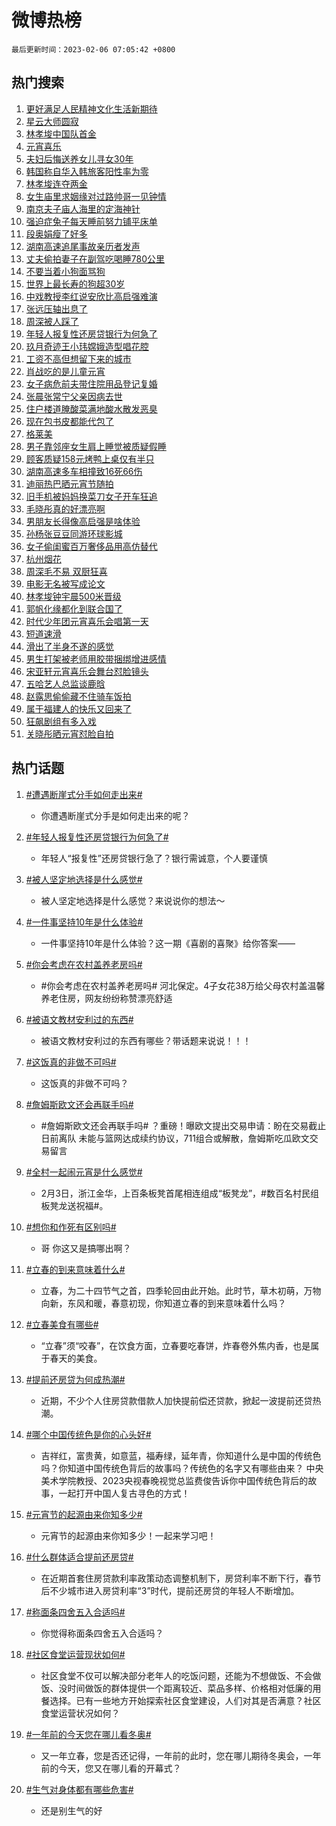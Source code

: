 # 微博热榜

`最后更新时间：2023-02-06 07:05:42 +0800`

## 热门搜索

1. [更好满足人民精神文化生活新期待](https://m.weibo.cn/search?containerid=100103type%3D1%26t%3D10%26q%3D%23%E6%9B%B4%E5%A5%BD%E6%BB%A1%E8%B6%B3%E4%BA%BA%E6%B0%91%E7%B2%BE%E7%A5%9E%E6%96%87%E5%8C%96%E7%94%9F%E6%B4%BB%E6%96%B0%E6%9C%9F%E5%BE%85%23&stream_entry_id=51&isnewpage=1&extparam=seat%3D1%26c_type%3D51%26filter_type%3Drealtimehot%26pos%3D0%26cate%3D10103%26dgr%3D0%26stream_entry_id%3D51%26display_time%3D1675638341%26pre_seqid%3D1675638341682016501303&luicode=10000011&lfid=106003type%253D25%2526t%253D3%2526disable_hot%253D1%2526filter_type%253Drealtimehot)
1. [星云大师圆寂](https://m.weibo.cn/search?containerid=100103type%3D1%26t%3D10%26q%3D%23%E6%98%9F%E4%BA%91%E5%A4%A7%E5%B8%88%E5%9C%86%E5%AF%82%23&stream_entry_id=31&isnewpage=1&extparam=seat%3D1%26filter_type%3Drealtimehot%26q%3D%2523%25E6%2598%259F%25E4%25BA%2591%25E5%25A4%25A7%25E5%25B8%2588%25E5%259C%2586%25E5%25AF%2582%2523%26dgr%3D0%26stream_entry_id%3D31%26c_type%3D31%26band_rank%3D1%26realpos%3D1%26cate%3D5001%26lcate%3D5001%26pos%3D0%26flag%3D0%26display_time%3D1675638341%26pre_seqid%3D1675638341682016501303&luicode=10000011&lfid=106003type%253D25%2526t%253D3%2526disable_hot%253D1%2526filter_type%253Drealtimehot)
1. [林孝埈中国队首金](https://m.weibo.cn/search?containerid=100103type%3D1%26t%3D10%26q%3D%23%E6%9E%97%E5%AD%9D%E5%9F%88%E4%B8%AD%E5%9B%BD%E9%98%9F%E9%A6%96%E9%87%91%23&stream_entry_id=31&isnewpage=1&extparam=seat%3D1%26filter_type%3Drealtimehot%26q%3D%2523%25E6%259E%2597%25E5%25AD%259D%25E5%259F%2588%25E4%25B8%25AD%25E5%259B%25BD%25E9%2598%259F%25E9%25A6%2596%25E9%2587%2591%2523%26dgr%3D0%26stream_entry_id%3D31%26c_type%3D31%26band_rank%3D2%26realpos%3D2%26cate%3D5001%26lcate%3D5001%26pos%3D1%26flag%3D16%26display_time%3D1675638341%26pre_seqid%3D1675638341682016501303&luicode=10000011&lfid=106003type%253D25%2526t%253D3%2526disable_hot%253D1%2526filter_type%253Drealtimehot)
1. [元宵喜乐](https://m.weibo.cn/search?containerid=100103type%3D1%26t%3D10%26q%3D%23%E5%85%83%E5%AE%B5%E5%96%9C%E4%B9%90%23&stream_entry_id=31&isnewpage=1&extparam=seat%3D1%26filter_type%3Drealtimehot%26q%3D%2523%25E5%2585%2583%25E5%25AE%25B5%25E5%2596%259C%25E4%25B9%2590%2523%26dgr%3D0%26stream_entry_id%3D31%26c_type%3D31%26band_rank%3D3%26realpos%3D3%26cate%3D5001%26lcate%3D5001%26pos%3D2%26flag%3D16%26display_time%3D1675638341%26pre_seqid%3D1675638341682016501303&luicode=10000011&lfid=106003type%253D25%2526t%253D3%2526disable_hot%253D1%2526filter_type%253Drealtimehot)
1. [夫妇后悔送养女儿寻女30年](https://m.weibo.cn/search?containerid=100103type%3D1%26t%3D10%26q%3D%23%E5%A4%AB%E5%A6%87%E5%90%8E%E6%82%94%E9%80%81%E5%85%BB%E5%A5%B3%E5%84%BF%E5%AF%BB%E5%A5%B330%E5%B9%B4%23&stream_entry_id=31&isnewpage=1&extparam=seat%3D1%26filter_type%3Drealtimehot%26q%3D%2523%25E5%25A4%25AB%25E5%25A6%2587%25E5%2590%258E%25E6%2582%2594%25E9%2580%2581%25E5%2585%25BB%25E5%25A5%25B3%25E5%2584%25BF%25E5%25AF%25BB%25E5%25A5%25B330%25E5%25B9%25B4%2523%26dgr%3D0%26stream_entry_id%3D31%26c_type%3D31%26band_rank%3D4%26realpos%3D4%26cate%3D5001%26lcate%3D5001%26pos%3D3%26flag%3D0%26display_time%3D1675638341%26pre_seqid%3D1675638341682016501303&luicode=10000011&lfid=106003type%253D25%2526t%253D3%2526disable_hot%253D1%2526filter_type%253Drealtimehot)
1. [韩国称自华入韩旅客阳性率为零](https://m.weibo.cn/search?containerid=100103type%3D1%26t%3D10%26q%3D%23%E9%9F%A9%E5%9B%BD%E7%A7%B0%E8%87%AA%E5%8D%8E%E5%85%A5%E9%9F%A9%E6%97%85%E5%AE%A2%E9%98%B3%E6%80%A7%E7%8E%87%E4%B8%BA%E9%9B%B6%23&stream_entry_id=31&isnewpage=1&extparam=seat%3D1%26filter_type%3Drealtimehot%26q%3D%2523%25E9%259F%25A9%25E5%259B%25BD%25E7%25A7%25B0%25E8%2587%25AA%25E5%258D%258E%25E5%2585%25A5%25E9%259F%25A9%25E6%2597%2585%25E5%25AE%25A2%25E9%2598%25B3%25E6%2580%25A7%25E7%258E%2587%25E4%25B8%25BA%25E9%259B%25B6%2523%26dgr%3D0%26stream_entry_id%3D31%26c_type%3D31%26band_rank%3D5%26realpos%3D5%26cate%3D5001%26lcate%3D5001%26pos%3D4%26flag%3D0%26display_time%3D1675638341%26pre_seqid%3D1675638341682016501303&luicode=10000011&lfid=106003type%253D25%2526t%253D3%2526disable_hot%253D1%2526filter_type%253Drealtimehot)
1. [林孝埈连夺两金](https://m.weibo.cn/search?containerid=100103type%3D1%26t%3D10%26q%3D%23%E6%9E%97%E5%AD%9D%E5%9F%88%E8%BF%9E%E5%A4%BA%E4%B8%A4%E9%87%91%23&stream_entry_id=31&isnewpage=1&extparam=seat%3D1%26filter_type%3Drealtimehot%26q%3D%2523%25E6%259E%2597%25E5%25AD%259D%25E5%259F%2588%25E8%25BF%259E%25E5%25A4%25BA%25E4%25B8%25A4%25E9%2587%2591%2523%26dgr%3D0%26stream_entry_id%3D31%26c_type%3D31%26band_rank%3D6%26realpos%3D6%26cate%3D5001%26lcate%3D5001%26pos%3D5%26flag%3D0%26display_time%3D1675638341%26pre_seqid%3D1675638341682016501303&luicode=10000011&lfid=106003type%253D25%2526t%253D3%2526disable_hot%253D1%2526filter_type%253Drealtimehot)
1. [女生庙里求姻缘对过路帅哥一见钟情](https://m.weibo.cn/search?containerid=100103type%3D1%26t%3D10%26q%3D%23%E5%A5%B3%E7%94%9F%E5%BA%99%E9%87%8C%E6%B1%82%E5%A7%BB%E7%BC%98%E5%AF%B9%E8%BF%87%E8%B7%AF%E5%B8%85%E5%93%A5%E4%B8%80%E8%A7%81%E9%92%9F%E6%83%85%23&stream_entry_id=31&isnewpage=1&extparam=seat%3D1%26filter_type%3Drealtimehot%26q%3D%2523%25E5%25A5%25B3%25E7%2594%259F%25E5%25BA%2599%25E9%2587%258C%25E6%25B1%2582%25E5%25A7%25BB%25E7%25BC%2598%25E5%25AF%25B9%25E8%25BF%2587%25E8%25B7%25AF%25E5%25B8%2585%25E5%2593%25A5%25E4%25B8%2580%25E8%25A7%2581%25E9%2592%259F%25E6%2583%2585%2523%26dgr%3D0%26stream_entry_id%3D31%26c_type%3D31%26band_rank%3D7%26realpos%3D7%26cate%3D5001%26lcate%3D5001%26pos%3D6%26flag%3D0%26display_time%3D1675638341%26pre_seqid%3D1675638341682016501303&luicode=10000011&lfid=106003type%253D25%2526t%253D3%2526disable_hot%253D1%2526filter_type%253Drealtimehot)
1. [南京夫子庙人海里的定海神针](https://m.weibo.cn/search?containerid=100103type%3D1%26t%3D10%26q%3D%23%E5%8D%97%E4%BA%AC%E5%A4%AB%E5%AD%90%E5%BA%99%E4%BA%BA%E6%B5%B7%E9%87%8C%E7%9A%84%E5%AE%9A%E6%B5%B7%E7%A5%9E%E9%92%88%23&stream_entry_id=31&isnewpage=1&extparam=seat%3D1%26filter_type%3Drealtimehot%26q%3D%2523%25E5%258D%2597%25E4%25BA%25AC%25E5%25A4%25AB%25E5%25AD%2590%25E5%25BA%2599%25E4%25BA%25BA%25E6%25B5%25B7%25E9%2587%258C%25E7%259A%2584%25E5%25AE%259A%25E6%25B5%25B7%25E7%25A5%259E%25E9%2592%2588%2523%26dgr%3D0%26stream_entry_id%3D31%26c_type%3D31%26band_rank%3D8%26realpos%3D8%26cate%3D5001%26lcate%3D5001%26pos%3D7%26flag%3D0%26display_time%3D1675638341%26pre_seqid%3D1675638341682016501303&luicode=10000011&lfid=106003type%253D25%2526t%253D3%2526disable_hot%253D1%2526filter_type%253Drealtimehot)
1. [强迫症兔子每天睡前努力铺平床单](https://m.weibo.cn/search?containerid=100103type%3D1%26t%3D10%26q%3D%23%E5%BC%BA%E8%BF%AB%E7%97%87%E5%85%94%E5%AD%90%E6%AF%8F%E5%A4%A9%E7%9D%A1%E5%89%8D%E5%8A%AA%E5%8A%9B%E9%93%BA%E5%B9%B3%E5%BA%8A%E5%8D%95%23&stream_entry_id=31&isnewpage=1&extparam=seat%3D1%26filter_type%3Drealtimehot%26q%3D%2523%25E5%25BC%25BA%25E8%25BF%25AB%25E7%2597%2587%25E5%2585%2594%25E5%25AD%2590%25E6%25AF%258F%25E5%25A4%25A9%25E7%259D%25A1%25E5%2589%258D%25E5%258A%25AA%25E5%258A%259B%25E9%2593%25BA%25E5%25B9%25B3%25E5%25BA%258A%25E5%258D%2595%2523%26dgr%3D0%26stream_entry_id%3D31%26c_type%3D31%26band_rank%3D9%26realpos%3D9%26cate%3D5001%26lcate%3D5001%26pos%3D8%26flag%3D0%26display_time%3D1675638341%26pre_seqid%3D1675638341682016501303&luicode=10000011&lfid=106003type%253D25%2526t%253D3%2526disable_hot%253D1%2526filter_type%253Drealtimehot)
1. [段奥娟瘦了好多](https://m.weibo.cn/search?containerid=100103type%3D1%26t%3D10%26q%3D%23%E6%AE%B5%E5%A5%A5%E5%A8%9F%E7%98%A6%E4%BA%86%E5%A5%BD%E5%A4%9A%23&stream_entry_id=31&isnewpage=1&extparam=seat%3D1%26filter_type%3Drealtimehot%26q%3D%2523%25E6%25AE%25B5%25E5%25A5%25A5%25E5%25A8%259F%25E7%2598%25A6%25E4%25BA%2586%25E5%25A5%25BD%25E5%25A4%259A%2523%26dgr%3D0%26stream_entry_id%3D31%26c_type%3D31%26band_rank%3D10%26realpos%3D10%26cate%3D5001%26lcate%3D5001%26pos%3D9%26flag%3D0%26display_time%3D1675638341%26pre_seqid%3D1675638341682016501303&luicode=10000011&lfid=106003type%253D25%2526t%253D3%2526disable_hot%253D1%2526filter_type%253Drealtimehot)
1. [湖南高速追尾事故亲历者发声](https://m.weibo.cn/search?containerid=100103type%3D1%26t%3D10%26q%3D%23%E6%B9%96%E5%8D%97%E9%AB%98%E9%80%9F%E8%BF%BD%E5%B0%BE%E4%BA%8B%E6%95%85%E4%BA%B2%E5%8E%86%E8%80%85%E5%8F%91%E5%A3%B0%23&stream_entry_id=31&isnewpage=1&extparam=seat%3D1%26filter_type%3Drealtimehot%26q%3D%2523%25E6%25B9%2596%25E5%258D%2597%25E9%25AB%2598%25E9%2580%259F%25E8%25BF%25BD%25E5%25B0%25BE%25E4%25BA%258B%25E6%2595%2585%25E4%25BA%25B2%25E5%258E%2586%25E8%2580%2585%25E5%258F%2591%25E5%25A3%25B0%2523%26dgr%3D0%26stream_entry_id%3D31%26c_type%3D31%26band_rank%3D11%26realpos%3D11%26cate%3D5001%26lcate%3D5001%26pos%3D10%26flag%3D0%26display_time%3D1675638341%26pre_seqid%3D1675638341682016501303&luicode=10000011&lfid=106003type%253D25%2526t%253D3%2526disable_hot%253D1%2526filter_type%253Drealtimehot)
1. [丈夫偷拍妻子在副驾吃喝睡780公里](https://m.weibo.cn/search?containerid=100103type%3D1%26t%3D10%26q%3D%23%E4%B8%88%E5%A4%AB%E5%81%B7%E6%8B%8D%E5%A6%BB%E5%AD%90%E5%9C%A8%E5%89%AF%E9%A9%BE%E5%90%83%E5%96%9D%E7%9D%A1780%E5%85%AC%E9%87%8C%23&stream_entry_id=31&isnewpage=1&extparam=seat%3D1%26filter_type%3Drealtimehot%26q%3D%2523%25E4%25B8%2588%25E5%25A4%25AB%25E5%2581%25B7%25E6%258B%258D%25E5%25A6%25BB%25E5%25AD%2590%25E5%259C%25A8%25E5%2589%25AF%25E9%25A9%25BE%25E5%2590%2583%25E5%2596%259D%25E7%259D%25A1780%25E5%2585%25AC%25E9%2587%258C%2523%26dgr%3D0%26stream_entry_id%3D31%26c_type%3D31%26band_rank%3D12%26realpos%3D12%26cate%3D5001%26lcate%3D5001%26pos%3D11%26flag%3D2%26display_time%3D1675638341%26pre_seqid%3D1675638341682016501303&luicode=10000011&lfid=106003type%253D25%2526t%253D3%2526disable_hot%253D1%2526filter_type%253Drealtimehot)
1. [不要当着小狗面骂狗](https://m.weibo.cn/search?containerid=100103type%3D1%26t%3D10%26q%3D%23%E4%B8%8D%E8%A6%81%E5%BD%93%E7%9D%80%E5%B0%8F%E7%8B%97%E9%9D%A2%E9%AA%82%E7%8B%97%23&stream_entry_id=31&isnewpage=1&extparam=seat%3D1%26filter_type%3Drealtimehot%26q%3D%2523%25E4%25B8%258D%25E8%25A6%2581%25E5%25BD%2593%25E7%259D%2580%25E5%25B0%258F%25E7%258B%2597%25E9%259D%25A2%25E9%25AA%2582%25E7%258B%2597%2523%26dgr%3D0%26stream_entry_id%3D31%26c_type%3D31%26band_rank%3D13%26realpos%3D13%26cate%3D5001%26lcate%3D5001%26pos%3D12%26flag%3D0%26display_time%3D1675638341%26pre_seqid%3D1675638341682016501303&luicode=10000011&lfid=106003type%253D25%2526t%253D3%2526disable_hot%253D1%2526filter_type%253Drealtimehot)
1. [世界上最长寿的狗超30岁](https://m.weibo.cn/search?containerid=100103type%3D1%26t%3D10%26q%3D%23%E4%B8%96%E7%95%8C%E4%B8%8A%E6%9C%80%E9%95%BF%E5%AF%BF%E7%9A%84%E7%8B%97%E8%B6%8530%E5%B2%81%23&stream_entry_id=31&isnewpage=1&extparam=seat%3D1%26filter_type%3Drealtimehot%26q%3D%2523%25E4%25B8%2596%25E7%2595%258C%25E4%25B8%258A%25E6%259C%2580%25E9%2595%25BF%25E5%25AF%25BF%25E7%259A%2584%25E7%258B%2597%25E8%25B6%258530%25E5%25B2%2581%2523%26dgr%3D0%26stream_entry_id%3D31%26c_type%3D31%26band_rank%3D14%26realpos%3D14%26cate%3D5001%26lcate%3D5001%26pos%3D13%26flag%3D1%26display_time%3D1675638341%26pre_seqid%3D1675638341682016501303&luicode=10000011&lfid=106003type%253D25%2526t%253D3%2526disable_hot%253D1%2526filter_type%253Drealtimehot)
1. [中戏教授李红说安欣比高启强难演](https://m.weibo.cn/search?containerid=100103type%3D1%26t%3D10%26q%3D%23%E4%B8%AD%E6%88%8F%E6%95%99%E6%8E%88%E6%9D%8E%E7%BA%A2%E8%AF%B4%E5%AE%89%E6%AC%A3%E6%AF%94%E9%AB%98%E5%90%AF%E5%BC%BA%E9%9A%BE%E6%BC%94%23&stream_entry_id=31&isnewpage=1&extparam=seat%3D1%26filter_type%3Drealtimehot%26q%3D%2523%25E4%25B8%25AD%25E6%2588%258F%25E6%2595%2599%25E6%258E%2588%25E6%259D%258E%25E7%25BA%25A2%25E8%25AF%25B4%25E5%25AE%2589%25E6%25AC%25A3%25E6%25AF%2594%25E9%25AB%2598%25E5%2590%25AF%25E5%25BC%25BA%25E9%259A%25BE%25E6%25BC%2594%2523%26dgr%3D0%26stream_entry_id%3D31%26c_type%3D31%26band_rank%3D15%26realpos%3D15%26cate%3D5001%26lcate%3D5001%26pos%3D14%26flag%3D0%26display_time%3D1675638341%26pre_seqid%3D1675638341682016501303&luicode=10000011&lfid=106003type%253D25%2526t%253D3%2526disable_hot%253D1%2526filter_type%253Drealtimehot)
1. [张远压轴出息了](https://m.weibo.cn/search?containerid=100103type%3D1%26t%3D10%26q%3D%23%E5%BC%A0%E8%BF%9C%E5%8E%8B%E8%BD%B4%E5%87%BA%E6%81%AF%E4%BA%86%23&stream_entry_id=31&isnewpage=1&extparam=seat%3D1%26filter_type%3Drealtimehot%26q%3D%2523%25E5%25BC%25A0%25E8%25BF%259C%25E5%258E%258B%25E8%25BD%25B4%25E5%2587%25BA%25E6%2581%25AF%25E4%25BA%2586%2523%26dgr%3D0%26stream_entry_id%3D31%26c_type%3D31%26band_rank%3D16%26realpos%3D16%26cate%3D5001%26lcate%3D5001%26pos%3D15%26flag%3D0%26display_time%3D1675638341%26pre_seqid%3D1675638341682016501303&luicode=10000011&lfid=106003type%253D25%2526t%253D3%2526disable_hot%253D1%2526filter_type%253Drealtimehot)
1. [周深被人踩了](https://m.weibo.cn/search?containerid=100103type%3D1%26t%3D10%26q%3D%23%E5%91%A8%E6%B7%B1%E8%A2%AB%E4%BA%BA%E8%B8%A9%E4%BA%86%23&stream_entry_id=31&isnewpage=1&extparam=seat%3D1%26filter_type%3Drealtimehot%26q%3D%2523%25E5%2591%25A8%25E6%25B7%25B1%25E8%25A2%25AB%25E4%25BA%25BA%25E8%25B8%25A9%25E4%25BA%2586%2523%26dgr%3D0%26stream_entry_id%3D31%26c_type%3D31%26band_rank%3D17%26realpos%3D17%26cate%3D5001%26lcate%3D5001%26pos%3D16%26flag%3D0%26display_time%3D1675638341%26pre_seqid%3D1675638341682016501303&luicode=10000011&lfid=106003type%253D25%2526t%253D3%2526disable_hot%253D1%2526filter_type%253Drealtimehot)
1. [年轻人报复性还房贷银行为何急了](https://m.weibo.cn/search?containerid=100103type%3D1%26t%3D10%26q%3D%23%E5%B9%B4%E8%BD%BB%E4%BA%BA%E6%8A%A5%E5%A4%8D%E6%80%A7%E8%BF%98%E6%88%BF%E8%B4%B7%E9%93%B6%E8%A1%8C%E4%B8%BA%E4%BD%95%E6%80%A5%E4%BA%86%23&stream_entry_id=31&isnewpage=1&extparam=seat%3D1%26filter_type%3Drealtimehot%26q%3D%2523%25E5%25B9%25B4%25E8%25BD%25BB%25E4%25BA%25BA%25E6%258A%25A5%25E5%25A4%258D%25E6%2580%25A7%25E8%25BF%2598%25E6%2588%25BF%25E8%25B4%25B7%25E9%2593%25B6%25E8%25A1%258C%25E4%25B8%25BA%25E4%25BD%2595%25E6%2580%25A5%25E4%25BA%2586%2523%26dgr%3D0%26stream_entry_id%3D31%26c_type%3D31%26band_rank%3D18%26realpos%3D18%26cate%3D5001%26lcate%3D5001%26pos%3D17%26flag%3D0%26display_time%3D1675638341%26pre_seqid%3D1675638341682016501303&luicode=10000011&lfid=106003type%253D25%2526t%253D3%2526disable_hot%253D1%2526filter_type%253Drealtimehot)
1. [玖月奇迹王小玮嫦娥造型唱花腔](https://m.weibo.cn/search?containerid=100103type%3D1%26t%3D10%26q%3D%23%E7%8E%96%E6%9C%88%E5%A5%87%E8%BF%B9%E7%8E%8B%E5%B0%8F%E7%8E%AE%E5%AB%A6%E5%A8%A5%E9%80%A0%E5%9E%8B%E5%94%B1%E8%8A%B1%E8%85%94%23&stream_entry_id=31&isnewpage=1&extparam=seat%3D1%26filter_type%3Drealtimehot%26q%3D%2523%25E7%258E%2596%25E6%259C%2588%25E5%25A5%2587%25E8%25BF%25B9%25E7%258E%258B%25E5%25B0%258F%25E7%258E%25AE%25E5%25AB%25A6%25E5%25A8%25A5%25E9%2580%25A0%25E5%259E%258B%25E5%2594%25B1%25E8%258A%25B1%25E8%2585%2594%2523%26dgr%3D0%26stream_entry_id%3D31%26c_type%3D31%26band_rank%3D19%26realpos%3D19%26cate%3D5001%26lcate%3D5001%26pos%3D18%26flag%3D0%26display_time%3D1675638341%26pre_seqid%3D1675638341682016501303&luicode=10000011&lfid=106003type%253D25%2526t%253D3%2526disable_hot%253D1%2526filter_type%253Drealtimehot)
1. [工资不高但想留下来的城市](https://m.weibo.cn/search?containerid=100103type%3D1%26t%3D10%26q%3D%23%E5%B7%A5%E8%B5%84%E4%B8%8D%E9%AB%98%E4%BD%86%E6%83%B3%E7%95%99%E4%B8%8B%E6%9D%A5%E7%9A%84%E5%9F%8E%E5%B8%82%23&stream_entry_id=31&isnewpage=1&extparam=seat%3D1%26filter_type%3Drealtimehot%26q%3D%2523%25E5%25B7%25A5%25E8%25B5%2584%25E4%25B8%258D%25E9%25AB%2598%25E4%25BD%2586%25E6%2583%25B3%25E7%2595%2599%25E4%25B8%258B%25E6%259D%25A5%25E7%259A%2584%25E5%259F%258E%25E5%25B8%2582%2523%26dgr%3D0%26stream_entry_id%3D31%26c_type%3D31%26band_rank%3D20%26realpos%3D20%26cate%3D5001%26lcate%3D5001%26pos%3D19%26flag%3D0%26display_time%3D1675638341%26pre_seqid%3D1675638341682016501303&luicode=10000011&lfid=106003type%253D25%2526t%253D3%2526disable_hot%253D1%2526filter_type%253Drealtimehot)
1. [肖战吃的是儿童元宵](https://m.weibo.cn/search?containerid=100103type%3D1%26t%3D10%26q%3D%23%E8%82%96%E6%88%98%E5%90%83%E7%9A%84%E6%98%AF%E5%84%BF%E7%AB%A5%E5%85%83%E5%AE%B5%23&stream_entry_id=31&isnewpage=1&extparam=seat%3D1%26filter_type%3Drealtimehot%26q%3D%2523%25E8%2582%2596%25E6%2588%2598%25E5%2590%2583%25E7%259A%2584%25E6%2598%25AF%25E5%2584%25BF%25E7%25AB%25A5%25E5%2585%2583%25E5%25AE%25B5%2523%26dgr%3D0%26stream_entry_id%3D31%26c_type%3D31%26band_rank%3D21%26realpos%3D21%26cate%3D5001%26lcate%3D5001%26pos%3D20%26flag%3D0%26display_time%3D1675638341%26pre_seqid%3D1675638341682016501303&luicode=10000011&lfid=106003type%253D25%2526t%253D3%2526disable_hot%253D1%2526filter_type%253Drealtimehot)
1. [女子病危前夫带住院用品登记复婚](https://m.weibo.cn/search?containerid=100103type%3D1%26t%3D10%26q%3D%23%E5%A5%B3%E5%AD%90%E7%97%85%E5%8D%B1%E5%89%8D%E5%A4%AB%E5%B8%A6%E4%BD%8F%E9%99%A2%E7%94%A8%E5%93%81%E7%99%BB%E8%AE%B0%E5%A4%8D%E5%A9%9A%23&stream_entry_id=31&isnewpage=1&extparam=seat%3D1%26filter_type%3Drealtimehot%26q%3D%2523%25E5%25A5%25B3%25E5%25AD%2590%25E7%2597%2585%25E5%258D%25B1%25E5%2589%258D%25E5%25A4%25AB%25E5%25B8%25A6%25E4%25BD%258F%25E9%2599%25A2%25E7%2594%25A8%25E5%2593%2581%25E7%2599%25BB%25E8%25AE%25B0%25E5%25A4%258D%25E5%25A9%259A%2523%26dgr%3D0%26stream_entry_id%3D31%26c_type%3D31%26band_rank%3D22%26realpos%3D22%26cate%3D5001%26lcate%3D5001%26pos%3D21%26flag%3D0%26display_time%3D1675638341%26pre_seqid%3D1675638341682016501303&luicode=10000011&lfid=106003type%253D25%2526t%253D3%2526disable_hot%253D1%2526filter_type%253Drealtimehot)
1. [张晨张常宁父亲因病去世](https://m.weibo.cn/search?containerid=100103type%3D1%26t%3D10%26q%3D%23%E5%BC%A0%E6%99%A8%E5%BC%A0%E5%B8%B8%E5%AE%81%E7%88%B6%E4%BA%B2%E5%9B%A0%E7%97%85%E5%8E%BB%E4%B8%96%23&stream_entry_id=31&isnewpage=1&extparam=seat%3D1%26filter_type%3Drealtimehot%26q%3D%2523%25E5%25BC%25A0%25E6%2599%25A8%25E5%25BC%25A0%25E5%25B8%25B8%25E5%25AE%2581%25E7%2588%25B6%25E4%25BA%25B2%25E5%259B%25A0%25E7%2597%2585%25E5%258E%25BB%25E4%25B8%2596%2523%26dgr%3D0%26stream_entry_id%3D31%26c_type%3D31%26band_rank%3D23%26realpos%3D23%26cate%3D5001%26lcate%3D5001%26pos%3D22%26flag%3D2%26display_time%3D1675638341%26pre_seqid%3D1675638341682016501303&luicode=10000011&lfid=106003type%253D25%2526t%253D3%2526disable_hot%253D1%2526filter_type%253Drealtimehot)
1. [住户楼道腌酸菜满地酸水散发恶臭](https://m.weibo.cn/search?containerid=100103type%3D1%26t%3D10%26q%3D%23%E4%BD%8F%E6%88%B7%E6%A5%BC%E9%81%93%E8%85%8C%E9%85%B8%E8%8F%9C%E6%BB%A1%E5%9C%B0%E9%85%B8%E6%B0%B4%E6%95%A3%E5%8F%91%E6%81%B6%E8%87%AD%23&stream_entry_id=31&isnewpage=1&extparam=seat%3D1%26filter_type%3Drealtimehot%26q%3D%2523%25E4%25BD%258F%25E6%2588%25B7%25E6%25A5%25BC%25E9%2581%2593%25E8%2585%258C%25E9%2585%25B8%25E8%258F%259C%25E6%25BB%25A1%25E5%259C%25B0%25E9%2585%25B8%25E6%25B0%25B4%25E6%2595%25A3%25E5%258F%2591%25E6%2581%25B6%25E8%2587%25AD%2523%26dgr%3D0%26stream_entry_id%3D31%26c_type%3D31%26band_rank%3D24%26realpos%3D24%26cate%3D5001%26lcate%3D5001%26pos%3D23%26flag%3D0%26display_time%3D1675638341%26pre_seqid%3D1675638341682016501303&luicode=10000011&lfid=106003type%253D25%2526t%253D3%2526disable_hot%253D1%2526filter_type%253Drealtimehot)
1. [现在包书皮都能代包了](https://m.weibo.cn/search?containerid=100103type%3D1%26t%3D10%26q%3D%23%E7%8E%B0%E5%9C%A8%E5%8C%85%E4%B9%A6%E7%9A%AE%E9%83%BD%E8%83%BD%E4%BB%A3%E5%8C%85%E4%BA%86%23&stream_entry_id=31&isnewpage=1&extparam=seat%3D1%26filter_type%3Drealtimehot%26q%3D%2523%25E7%258E%25B0%25E5%259C%25A8%25E5%258C%2585%25E4%25B9%25A6%25E7%259A%25AE%25E9%2583%25BD%25E8%2583%25BD%25E4%25BB%25A3%25E5%258C%2585%25E4%25BA%2586%2523%26dgr%3D0%26stream_entry_id%3D31%26c_type%3D31%26band_rank%3D25%26realpos%3D25%26cate%3D5001%26lcate%3D5001%26pos%3D24%26flag%3D0%26display_time%3D1675638341%26pre_seqid%3D1675638341682016501303&luicode=10000011&lfid=106003type%253D25%2526t%253D3%2526disable_hot%253D1%2526filter_type%253Drealtimehot)
1. [格莱美](https://m.weibo.cn/search?containerid=100103type%3D1%26t%3D10%26q%3D%E6%A0%BC%E8%8E%B1%E7%BE%8E&stream_entry_id=31&isnewpage=1&extparam=seat%3D1%26filter_type%3Drealtimehot%26q%3D%25E6%25A0%25BC%25E8%258E%25B1%25E7%25BE%258E%26dgr%3D0%26stream_entry_id%3D31%26c_type%3D31%26band_rank%3D26%26realpos%3D26%26cate%3D5001%26lcate%3D5001%26pos%3D25%26flag%3D0%26display_time%3D1675638341%26pre_seqid%3D1675638341682016501303&luicode=10000011&lfid=106003type%253D25%2526t%253D3%2526disable_hot%253D1%2526filter_type%253Drealtimehot)
1. [男子靠邻座女生肩上睡觉被质疑假睡](https://m.weibo.cn/search?containerid=100103type%3D1%26t%3D10%26q%3D%23%E7%94%B7%E5%AD%90%E9%9D%A0%E9%82%BB%E5%BA%A7%E5%A5%B3%E7%94%9F%E8%82%A9%E4%B8%8A%E7%9D%A1%E8%A7%89%E8%A2%AB%E8%B4%A8%E7%96%91%E5%81%87%E7%9D%A1%23&stream_entry_id=31&isnewpage=1&extparam=seat%3D1%26filter_type%3Drealtimehot%26q%3D%2523%25E7%2594%25B7%25E5%25AD%2590%25E9%259D%25A0%25E9%2582%25BB%25E5%25BA%25A7%25E5%25A5%25B3%25E7%2594%259F%25E8%2582%25A9%25E4%25B8%258A%25E7%259D%25A1%25E8%25A7%2589%25E8%25A2%25AB%25E8%25B4%25A8%25E7%2596%2591%25E5%2581%2587%25E7%259D%25A1%2523%26dgr%3D0%26stream_entry_id%3D31%26c_type%3D31%26band_rank%3D27%26realpos%3D27%26cate%3D5001%26lcate%3D5001%26pos%3D26%26flag%3D0%26display_time%3D1675638341%26pre_seqid%3D1675638341682016501303&luicode=10000011&lfid=106003type%253D25%2526t%253D3%2526disable_hot%253D1%2526filter_type%253Drealtimehot)
1. [顾客质疑158元烤鸭上桌仅有半只](https://m.weibo.cn/search?containerid=100103type%3D1%26t%3D10%26q%3D%23%E9%A1%BE%E5%AE%A2%E8%B4%A8%E7%96%91158%E5%85%83%E7%83%A4%E9%B8%AD%E4%B8%8A%E6%A1%8C%E4%BB%85%E6%9C%89%E5%8D%8A%E5%8F%AA%23&stream_entry_id=31&isnewpage=1&extparam=seat%3D1%26filter_type%3Drealtimehot%26q%3D%2523%25E9%25A1%25BE%25E5%25AE%25A2%25E8%25B4%25A8%25E7%2596%2591158%25E5%2585%2583%25E7%2583%25A4%25E9%25B8%25AD%25E4%25B8%258A%25E6%25A1%258C%25E4%25BB%2585%25E6%259C%2589%25E5%258D%258A%25E5%258F%25AA%2523%26dgr%3D0%26stream_entry_id%3D31%26c_type%3D31%26band_rank%3D28%26realpos%3D28%26cate%3D5001%26lcate%3D5001%26pos%3D27%26flag%3D0%26display_time%3D1675638341%26pre_seqid%3D1675638341682016501303&luicode=10000011&lfid=106003type%253D25%2526t%253D3%2526disable_hot%253D1%2526filter_type%253Drealtimehot)
1. [湖南高速多车相撞致16死66伤](https://m.weibo.cn/search?containerid=100103type%3D1%26t%3D10%26q%3D%23%E6%B9%96%E5%8D%97%E9%AB%98%E9%80%9F%E5%A4%9A%E8%BD%A6%E7%9B%B8%E6%92%9E%E8%87%B416%E6%AD%BB66%E4%BC%A4%23&stream_entry_id=31&isnewpage=1&extparam=seat%3D1%26filter_type%3Drealtimehot%26q%3D%2523%25E6%25B9%2596%25E5%258D%2597%25E9%25AB%2598%25E9%2580%259F%25E5%25A4%259A%25E8%25BD%25A6%25E7%259B%25B8%25E6%2592%259E%25E8%2587%25B416%25E6%25AD%25BB66%25E4%25BC%25A4%2523%26dgr%3D0%26stream_entry_id%3D31%26c_type%3D31%26band_rank%3D29%26realpos%3D29%26cate%3D5001%26lcate%3D5001%26pos%3D28%26flag%3D0%26display_time%3D1675638341%26pre_seqid%3D1675638341682016501303&luicode=10000011&lfid=106003type%253D25%2526t%253D3%2526disable_hot%253D1%2526filter_type%253Drealtimehot)
1. [迪丽热巴晒元宵节随拍](https://m.weibo.cn/search?containerid=100103type%3D1%26t%3D10%26q%3D%23%E8%BF%AA%E4%B8%BD%E7%83%AD%E5%B7%B4%E6%99%92%E5%85%83%E5%AE%B5%E8%8A%82%E9%9A%8F%E6%8B%8D%23&stream_entry_id=31&isnewpage=1&extparam=seat%3D1%26filter_type%3Drealtimehot%26q%3D%2523%25E8%25BF%25AA%25E4%25B8%25BD%25E7%2583%25AD%25E5%25B7%25B4%25E6%2599%2592%25E5%2585%2583%25E5%25AE%25B5%25E8%258A%2582%25E9%259A%258F%25E6%258B%258D%2523%26dgr%3D0%26stream_entry_id%3D31%26c_type%3D31%26band_rank%3D30%26realpos%3D30%26cate%3D5001%26lcate%3D5001%26pos%3D29%26flag%3D0%26display_time%3D1675638341%26pre_seqid%3D1675638341682016501303&luicode=10000011&lfid=106003type%253D25%2526t%253D3%2526disable_hot%253D1%2526filter_type%253Drealtimehot)
1. [旧手机被妈妈换菜刀女子开车狂追](https://m.weibo.cn/search?containerid=100103type%3D1%26t%3D10%26q%3D%23%E6%97%A7%E6%89%8B%E6%9C%BA%E8%A2%AB%E5%A6%88%E5%A6%88%E6%8D%A2%E8%8F%9C%E5%88%80%E5%A5%B3%E5%AD%90%E5%BC%80%E8%BD%A6%E7%8B%82%E8%BF%BD%23&stream_entry_id=31&isnewpage=1&extparam=seat%3D1%26filter_type%3Drealtimehot%26q%3D%2523%25E6%2597%25A7%25E6%2589%258B%25E6%259C%25BA%25E8%25A2%25AB%25E5%25A6%2588%25E5%25A6%2588%25E6%258D%25A2%25E8%258F%259C%25E5%2588%2580%25E5%25A5%25B3%25E5%25AD%2590%25E5%25BC%2580%25E8%25BD%25A6%25E7%258B%2582%25E8%25BF%25BD%2523%26dgr%3D0%26stream_entry_id%3D31%26c_type%3D31%26band_rank%3D31%26realpos%3D31%26cate%3D5001%26lcate%3D5001%26pos%3D30%26flag%3D0%26display_time%3D1675638341%26pre_seqid%3D1675638341682016501303&luicode=10000011&lfid=106003type%253D25%2526t%253D3%2526disable_hot%253D1%2526filter_type%253Drealtimehot)
1. [毛晓彤真的好漂亮啊](https://m.weibo.cn/search?containerid=100103type%3D1%26t%3D10%26q%3D%E6%AF%9B%E6%99%93%E5%BD%A4%E7%9C%9F%E7%9A%84%E5%A5%BD%E6%BC%82%E4%BA%AE%E5%95%8A&stream_entry_id=31&isnewpage=1&extparam=seat%3D1%26filter_type%3Drealtimehot%26q%3D%25E6%25AF%259B%25E6%2599%2593%25E5%25BD%25A4%25E7%259C%259F%25E7%259A%2584%25E5%25A5%25BD%25E6%25BC%2582%25E4%25BA%25AE%25E5%2595%258A%26dgr%3D0%26stream_entry_id%3D31%26c_type%3D31%26band_rank%3D32%26realpos%3D32%26cate%3D5001%26lcate%3D5001%26pos%3D31%26flag%3D0%26display_time%3D1675638341%26pre_seqid%3D1675638341682016501303&luicode=10000011&lfid=106003type%253D25%2526t%253D3%2526disable_hot%253D1%2526filter_type%253Drealtimehot)
1. [男朋友长得像高启强是啥体验](https://m.weibo.cn/search?containerid=100103type%3D1%26t%3D10%26q%3D%23%E7%94%B7%E6%9C%8B%E5%8F%8B%E9%95%BF%E5%BE%97%E5%83%8F%E9%AB%98%E5%90%AF%E5%BC%BA%E6%98%AF%E5%95%A5%E4%BD%93%E9%AA%8C%23&stream_entry_id=31&isnewpage=1&extparam=seat%3D1%26filter_type%3Drealtimehot%26q%3D%2523%25E7%2594%25B7%25E6%259C%258B%25E5%258F%258B%25E9%2595%25BF%25E5%25BE%2597%25E5%2583%258F%25E9%25AB%2598%25E5%2590%25AF%25E5%25BC%25BA%25E6%2598%25AF%25E5%2595%25A5%25E4%25BD%2593%25E9%25AA%258C%2523%26dgr%3D0%26stream_entry_id%3D31%26c_type%3D31%26band_rank%3D33%26realpos%3D33%26cate%3D5001%26lcate%3D5001%26pos%3D32%26flag%3D0%26display_time%3D1675638341%26pre_seqid%3D1675638341682016501303&luicode=10000011&lfid=106003type%253D25%2526t%253D3%2526disable_hot%253D1%2526filter_type%253Drealtimehot)
1. [孙杨张豆豆同游环球影城](https://m.weibo.cn/search?containerid=100103type%3D1%26t%3D10%26q%3D%23%E5%AD%99%E6%9D%A8%E5%BC%A0%E8%B1%86%E8%B1%86%E5%90%8C%E6%B8%B8%E7%8E%AF%E7%90%83%E5%BD%B1%E5%9F%8E%23&stream_entry_id=31&isnewpage=1&extparam=seat%3D1%26filter_type%3Drealtimehot%26q%3D%2523%25E5%25AD%2599%25E6%259D%25A8%25E5%25BC%25A0%25E8%25B1%2586%25E8%25B1%2586%25E5%2590%258C%25E6%25B8%25B8%25E7%258E%25AF%25E7%2590%2583%25E5%25BD%25B1%25E5%259F%258E%2523%26dgr%3D0%26stream_entry_id%3D31%26c_type%3D31%26band_rank%3D34%26realpos%3D34%26cate%3D5001%26lcate%3D5001%26pos%3D33%26flag%3D0%26display_time%3D1675638341%26pre_seqid%3D1675638341682016501303&luicode=10000011&lfid=106003type%253D25%2526t%253D3%2526disable_hot%253D1%2526filter_type%253Drealtimehot)
1. [女子偷闺蜜百万奢侈品用高仿替代](https://m.weibo.cn/search?containerid=100103type%3D1%26t%3D10%26q%3D%23%E5%A5%B3%E5%AD%90%E5%81%B7%E9%97%BA%E8%9C%9C%E7%99%BE%E4%B8%87%E5%A5%A2%E4%BE%88%E5%93%81%E7%94%A8%E9%AB%98%E4%BB%BF%E6%9B%BF%E4%BB%A3%23&stream_entry_id=31&isnewpage=1&extparam=seat%3D1%26filter_type%3Drealtimehot%26q%3D%2523%25E5%25A5%25B3%25E5%25AD%2590%25E5%2581%25B7%25E9%2597%25BA%25E8%259C%259C%25E7%2599%25BE%25E4%25B8%2587%25E5%25A5%25A2%25E4%25BE%2588%25E5%2593%2581%25E7%2594%25A8%25E9%25AB%2598%25E4%25BB%25BF%25E6%259B%25BF%25E4%25BB%25A3%2523%26dgr%3D0%26stream_entry_id%3D31%26c_type%3D31%26band_rank%3D35%26realpos%3D35%26cate%3D5001%26lcate%3D5001%26pos%3D34%26flag%3D0%26display_time%3D1675638341%26pre_seqid%3D1675638341682016501303&luicode=10000011&lfid=106003type%253D25%2526t%253D3%2526disable_hot%253D1%2526filter_type%253Drealtimehot)
1. [杭州烟花](https://m.weibo.cn/search?containerid=100103type%3D1%26t%3D10%26q%3D%23%E6%9D%AD%E5%B7%9E%E7%83%9F%E8%8A%B1%23&stream_entry_id=31&isnewpage=1&extparam=seat%3D1%26filter_type%3Drealtimehot%26q%3D%2523%25E6%259D%25AD%25E5%25B7%259E%25E7%2583%259F%25E8%258A%25B1%2523%26dgr%3D0%26stream_entry_id%3D31%26c_type%3D31%26band_rank%3D36%26realpos%3D36%26cate%3D5001%26lcate%3D5001%26pos%3D35%26flag%3D0%26display_time%3D1675638341%26pre_seqid%3D1675638341682016501303&luicode=10000011&lfid=106003type%253D25%2526t%253D3%2526disable_hot%253D1%2526filter_type%253Drealtimehot)
1. [周深毛不易 双厨狂喜](https://m.weibo.cn/search?containerid=100103type%3D1%26t%3D10%26q%3D%E5%91%A8%E6%B7%B1%E6%AF%9B%E4%B8%8D%E6%98%93+%E5%8F%8C%E5%8E%A8%E7%8B%82%E5%96%9C&stream_entry_id=31&isnewpage=1&extparam=seat%3D1%26filter_type%3Drealtimehot%26q%3D%25E5%2591%25A8%25E6%25B7%25B1%25E6%25AF%259B%25E4%25B8%258D%25E6%2598%2593%2520%25E5%258F%258C%25E5%258E%25A8%25E7%258B%2582%25E5%2596%259C%26dgr%3D0%26stream_entry_id%3D31%26c_type%3D31%26band_rank%3D37%26realpos%3D37%26cate%3D5001%26lcate%3D5001%26pos%3D36%26flag%3D0%26display_time%3D1675638341%26pre_seqid%3D1675638341682016501303&luicode=10000011&lfid=106003type%253D25%2526t%253D3%2526disable_hot%253D1%2526filter_type%253Drealtimehot)
1. [电影无名被写成论文](https://m.weibo.cn/search?containerid=100103type%3D1%26t%3D10%26q%3D%23%E7%94%B5%E5%BD%B1%E6%97%A0%E5%90%8D%E8%A2%AB%E5%86%99%E6%88%90%E8%AE%BA%E6%96%87%23&stream_entry_id=31&isnewpage=1&extparam=seat%3D1%26filter_type%3Drealtimehot%26q%3D%2523%25E7%2594%25B5%25E5%25BD%25B1%25E6%2597%25A0%25E5%2590%258D%25E8%25A2%25AB%25E5%2586%2599%25E6%2588%2590%25E8%25AE%25BA%25E6%2596%2587%2523%26dgr%3D0%26stream_entry_id%3D31%26c_type%3D31%26band_rank%3D38%26realpos%3D38%26cate%3D5001%26lcate%3D5001%26pos%3D37%26flag%3D0%26display_time%3D1675638341%26pre_seqid%3D1675638341682016501303&luicode=10000011&lfid=106003type%253D25%2526t%253D3%2526disable_hot%253D1%2526filter_type%253Drealtimehot)
1. [林孝埈钟宇晨500米晋级](https://m.weibo.cn/search?containerid=100103type%3D1%26t%3D10%26q%3D%23%E6%9E%97%E5%AD%9D%E5%9F%88%E9%92%9F%E5%AE%87%E6%99%A8500%E7%B1%B3%E6%99%8B%E7%BA%A7%23&stream_entry_id=31&isnewpage=1&extparam=seat%3D1%26filter_type%3Drealtimehot%26q%3D%2523%25E6%259E%2597%25E5%25AD%259D%25E5%259F%2588%25E9%2592%259F%25E5%25AE%2587%25E6%2599%25A8500%25E7%25B1%25B3%25E6%2599%258B%25E7%25BA%25A7%2523%26dgr%3D0%26stream_entry_id%3D31%26c_type%3D31%26band_rank%3D39%26realpos%3D39%26cate%3D5001%26lcate%3D5001%26pos%3D38%26flag%3D0%26display_time%3D1675638341%26pre_seqid%3D1675638341682016501303&luicode=10000011&lfid=106003type%253D25%2526t%253D3%2526disable_hot%253D1%2526filter_type%253Drealtimehot)
1. [郭帆化缘都化到联合国了](https://m.weibo.cn/search?containerid=100103type%3D1%26t%3D10%26q%3D%23%E9%83%AD%E5%B8%86%E5%8C%96%E7%BC%98%E9%83%BD%E5%8C%96%E5%88%B0%E8%81%94%E5%90%88%E5%9B%BD%E4%BA%86%23&stream_entry_id=31&isnewpage=1&extparam=seat%3D1%26filter_type%3Drealtimehot%26q%3D%2523%25E9%2583%25AD%25E5%25B8%2586%25E5%258C%2596%25E7%25BC%2598%25E9%2583%25BD%25E5%258C%2596%25E5%2588%25B0%25E8%2581%2594%25E5%2590%2588%25E5%259B%25BD%25E4%25BA%2586%2523%26dgr%3D0%26stream_entry_id%3D31%26c_type%3D31%26band_rank%3D40%26realpos%3D40%26cate%3D5001%26lcate%3D5001%26pos%3D39%26flag%3D0%26display_time%3D1675638341%26pre_seqid%3D1675638341682016501303&luicode=10000011&lfid=106003type%253D25%2526t%253D3%2526disable_hot%253D1%2526filter_type%253Drealtimehot)
1. [时代少年团元宵喜乐会唱第一天](https://m.weibo.cn/search?containerid=100103type%3D1%26t%3D10%26q%3D%23%E6%97%B6%E4%BB%A3%E5%B0%91%E5%B9%B4%E5%9B%A2%E5%85%83%E5%AE%B5%E5%96%9C%E4%B9%90%E4%BC%9A%E5%94%B1%E7%AC%AC%E4%B8%80%E5%A4%A9%23&stream_entry_id=31&isnewpage=1&extparam=seat%3D1%26filter_type%3Drealtimehot%26q%3D%2523%25E6%2597%25B6%25E4%25BB%25A3%25E5%25B0%2591%25E5%25B9%25B4%25E5%259B%25A2%25E5%2585%2583%25E5%25AE%25B5%25E5%2596%259C%25E4%25B9%2590%25E4%25BC%259A%25E5%2594%25B1%25E7%25AC%25AC%25E4%25B8%2580%25E5%25A4%25A9%2523%26dgr%3D0%26stream_entry_id%3D31%26c_type%3D31%26band_rank%3D41%26realpos%3D41%26cate%3D5001%26lcate%3D5001%26pos%3D40%26flag%3D0%26display_time%3D1675638341%26pre_seqid%3D1675638341682016501303&luicode=10000011&lfid=106003type%253D25%2526t%253D3%2526disable_hot%253D1%2526filter_type%253Drealtimehot)
1. [短道速滑](https://m.weibo.cn/search?containerid=100103type%3D1%26t%3D10%26q%3D%E7%9F%AD%E9%81%93%E9%80%9F%E6%BB%91&stream_entry_id=31&isnewpage=1&extparam=seat%3D1%26filter_type%3Drealtimehot%26q%3D%25E7%259F%25AD%25E9%2581%2593%25E9%2580%259F%25E6%25BB%2591%26dgr%3D0%26stream_entry_id%3D31%26c_type%3D31%26band_rank%3D42%26realpos%3D42%26cate%3D5001%26lcate%3D5001%26pos%3D41%26flag%3D0%26display_time%3D1675638341%26pre_seqid%3D1675638341682016501303&luicode=10000011&lfid=106003type%253D25%2526t%253D3%2526disable_hot%253D1%2526filter_type%253Drealtimehot)
1. [滑出了半身不遂的感觉](https://m.weibo.cn/search?containerid=100103type%3D1%26t%3D10%26q%3D%23%E6%BB%91%E5%87%BA%E4%BA%86%E5%8D%8A%E8%BA%AB%E4%B8%8D%E9%81%82%E7%9A%84%E6%84%9F%E8%A7%89%23&stream_entry_id=31&isnewpage=1&extparam=seat%3D1%26filter_type%3Drealtimehot%26q%3D%2523%25E6%25BB%2591%25E5%2587%25BA%25E4%25BA%2586%25E5%258D%258A%25E8%25BA%25AB%25E4%25B8%258D%25E9%2581%2582%25E7%259A%2584%25E6%2584%259F%25E8%25A7%2589%2523%26dgr%3D0%26stream_entry_id%3D31%26c_type%3D31%26band_rank%3D43%26realpos%3D43%26cate%3D5001%26lcate%3D5001%26pos%3D42%26flag%3D0%26display_time%3D1675638341%26pre_seqid%3D1675638341682016501303&luicode=10000011&lfid=106003type%253D25%2526t%253D3%2526disable_hot%253D1%2526filter_type%253Drealtimehot)
1. [男生打架被老师用胶带捆绑增进感情](https://m.weibo.cn/search?containerid=100103type%3D1%26t%3D10%26q%3D%23%E7%94%B7%E7%94%9F%E6%89%93%E6%9E%B6%E8%A2%AB%E8%80%81%E5%B8%88%E7%94%A8%E8%83%B6%E5%B8%A6%E6%8D%86%E7%BB%91%E5%A2%9E%E8%BF%9B%E6%84%9F%E6%83%85%23&stream_entry_id=31&isnewpage=1&extparam=seat%3D1%26filter_type%3Drealtimehot%26q%3D%2523%25E7%2594%25B7%25E7%2594%259F%25E6%2589%2593%25E6%259E%25B6%25E8%25A2%25AB%25E8%2580%2581%25E5%25B8%2588%25E7%2594%25A8%25E8%2583%25B6%25E5%25B8%25A6%25E6%258D%2586%25E7%25BB%2591%25E5%25A2%259E%25E8%25BF%259B%25E6%2584%259F%25E6%2583%2585%2523%26dgr%3D0%26stream_entry_id%3D31%26c_type%3D31%26band_rank%3D44%26realpos%3D44%26cate%3D5001%26lcate%3D5001%26pos%3D43%26flag%3D1%26display_time%3D1675638341%26pre_seqid%3D1675638341682016501303&luicode=10000011&lfid=106003type%253D25%2526t%253D3%2526disable_hot%253D1%2526filter_type%253Drealtimehot)
1. [宋亚轩元宵喜乐会舞台怼脸镜头](https://m.weibo.cn/search?containerid=100103type%3D1%26t%3D10%26q%3D%23%E5%AE%8B%E4%BA%9A%E8%BD%A9%E5%85%83%E5%AE%B5%E5%96%9C%E4%B9%90%E4%BC%9A%E8%88%9E%E5%8F%B0%E6%80%BC%E8%84%B8%E9%95%9C%E5%A4%B4%23&stream_entry_id=31&isnewpage=1&extparam=seat%3D1%26filter_type%3Drealtimehot%26q%3D%2523%25E5%25AE%258B%25E4%25BA%259A%25E8%25BD%25A9%25E5%2585%2583%25E5%25AE%25B5%25E5%2596%259C%25E4%25B9%2590%25E4%25BC%259A%25E8%2588%259E%25E5%258F%25B0%25E6%2580%25BC%25E8%2584%25B8%25E9%2595%259C%25E5%25A4%25B4%2523%26dgr%3D0%26stream_entry_id%3D31%26c_type%3D31%26band_rank%3D45%26realpos%3D45%26cate%3D5001%26lcate%3D5001%26pos%3D44%26flag%3D0%26display_time%3D1675638341%26pre_seqid%3D1675638341682016501303&luicode=10000011&lfid=106003type%253D25%2526t%253D3%2526disable_hot%253D1%2526filter_type%253Drealtimehot)
1. [五哈艺人总监谈鹿晗](https://m.weibo.cn/search?containerid=100103type%3D1%26t%3D10%26q%3D%23%E4%BA%94%E5%93%88%E8%89%BA%E4%BA%BA%E6%80%BB%E7%9B%91%E8%B0%88%E9%B9%BF%E6%99%97%23&stream_entry_id=31&isnewpage=1&extparam=seat%3D1%26filter_type%3Drealtimehot%26q%3D%2523%25E4%25BA%2594%25E5%2593%2588%25E8%2589%25BA%25E4%25BA%25BA%25E6%2580%25BB%25E7%259B%2591%25E8%25B0%2588%25E9%25B9%25BF%25E6%2599%2597%2523%26dgr%3D0%26stream_entry_id%3D31%26c_type%3D31%26band_rank%3D46%26realpos%3D46%26cate%3D5001%26lcate%3D5001%26pos%3D45%26flag%3D0%26display_time%3D1675638341%26pre_seqid%3D1675638341682016501303&luicode=10000011&lfid=106003type%253D25%2526t%253D3%2526disable_hot%253D1%2526filter_type%253Drealtimehot)
1. [赵露思偷偷藏不住骑车饭拍](https://m.weibo.cn/search?containerid=100103type%3D1%26t%3D10%26q%3D%23%E8%B5%B5%E9%9C%B2%E6%80%9D%E5%81%B7%E5%81%B7%E8%97%8F%E4%B8%8D%E4%BD%8F%E9%AA%91%E8%BD%A6%E9%A5%AD%E6%8B%8D%23&stream_entry_id=31&isnewpage=1&extparam=seat%3D1%26filter_type%3Drealtimehot%26q%3D%2523%25E8%25B5%25B5%25E9%259C%25B2%25E6%2580%259D%25E5%2581%25B7%25E5%2581%25B7%25E8%2597%258F%25E4%25B8%258D%25E4%25BD%258F%25E9%25AA%2591%25E8%25BD%25A6%25E9%25A5%25AD%25E6%258B%258D%2523%26dgr%3D0%26stream_entry_id%3D31%26c_type%3D31%26band_rank%3D47%26realpos%3D47%26cate%3D5001%26lcate%3D5001%26pos%3D46%26flag%3D0%26display_time%3D1675638341%26pre_seqid%3D1675638341682016501303&luicode=10000011&lfid=106003type%253D25%2526t%253D3%2526disable_hot%253D1%2526filter_type%253Drealtimehot)
1. [属于福建人的快乐又回来了](https://m.weibo.cn/search?containerid=100103type%3D1%26t%3D10%26q%3D%23%E5%B1%9E%E4%BA%8E%E7%A6%8F%E5%BB%BA%E4%BA%BA%E7%9A%84%E5%BF%AB%E4%B9%90%E5%8F%88%E5%9B%9E%E6%9D%A5%E4%BA%86%23&stream_entry_id=31&isnewpage=1&extparam=seat%3D1%26filter_type%3Drealtimehot%26q%3D%2523%25E5%25B1%259E%25E4%25BA%258E%25E7%25A6%258F%25E5%25BB%25BA%25E4%25BA%25BA%25E7%259A%2584%25E5%25BF%25AB%25E4%25B9%2590%25E5%258F%2588%25E5%259B%259E%25E6%259D%25A5%25E4%25BA%2586%2523%26dgr%3D0%26stream_entry_id%3D31%26c_type%3D31%26band_rank%3D48%26realpos%3D48%26cate%3D5001%26lcate%3D5001%26pos%3D47%26flag%3D0%26display_time%3D1675638341%26pre_seqid%3D1675638341682016501303&luicode=10000011&lfid=106003type%253D25%2526t%253D3%2526disable_hot%253D1%2526filter_type%253Drealtimehot)
1. [狂飙剧组有多入戏](https://m.weibo.cn/search?containerid=100103type%3D1%26t%3D10%26q%3D%23%E7%8B%82%E9%A3%99%E5%89%A7%E7%BB%84%E6%9C%89%E5%A4%9A%E5%85%A5%E6%88%8F%23&stream_entry_id=31&isnewpage=1&extparam=seat%3D1%26filter_type%3Drealtimehot%26q%3D%2523%25E7%258B%2582%25E9%25A3%2599%25E5%2589%25A7%25E7%25BB%2584%25E6%259C%2589%25E5%25A4%259A%25E5%2585%25A5%25E6%2588%258F%2523%26dgr%3D0%26stream_entry_id%3D31%26c_type%3D31%26band_rank%3D49%26realpos%3D49%26cate%3D5001%26lcate%3D5001%26pos%3D48%26flag%3D0%26display_time%3D1675638341%26pre_seqid%3D1675638341682016501303&luicode=10000011&lfid=106003type%253D25%2526t%253D3%2526disable_hot%253D1%2526filter_type%253Drealtimehot)
1. [关晓彤晒元宵怼脸自拍](https://m.weibo.cn/search?containerid=100103type%3D1%26t%3D10%26q%3D%23%E5%85%B3%E6%99%93%E5%BD%A4%E6%99%92%E5%85%83%E5%AE%B5%E6%80%BC%E8%84%B8%E8%87%AA%E6%8B%8D%23&stream_entry_id=31&isnewpage=1&extparam=seat%3D1%26filter_type%3Drealtimehot%26q%3D%2523%25E5%2585%25B3%25E6%2599%2593%25E5%25BD%25A4%25E6%2599%2592%25E5%2585%2583%25E5%25AE%25B5%25E6%2580%25BC%25E8%2584%25B8%25E8%2587%25AA%25E6%258B%258D%2523%26dgr%3D0%26stream_entry_id%3D31%26c_type%3D31%26band_rank%3D50%26realpos%3D50%26cate%3D5001%26lcate%3D5001%26pos%3D49%26flag%3D0%26display_time%3D1675638341%26pre_seqid%3D1675638341682016501303&luicode=10000011&lfid=106003type%253D25%2526t%253D3%2526disable_hot%253D1%2526filter_type%253Drealtimehot)

## 热门话题

1. [#遭遇断崖式分手如何走出来#](https://m.weibo.cn/search?containerid=231522type%3D1%26t%3D10%26q%3D%23%E9%81%AD%E9%81%87%E6%96%AD%E5%B4%96%E5%BC%8F%E5%88%86%E6%89%8B%E5%A6%82%E4%BD%95%E8%B5%B0%E5%87%BA%E6%9D%A5%23&stream_entry_id=128&isnewpage=1&extparam=seat%3D1%26unitid%3D1675512150573%26pos%3D1-0-0%26c_type%3D128%26lcate%3D5004%26dgr%3D0%26cate%3D5004%26display_time%3D1675638342%26pre_seqid%3D1675638342729012097136&luicode=10000011&lfid=231648_-_4)
    - 你遭遇断崖式分手是如何走出来的呢？

1. [#年轻人报复性还房贷银行为何急了#](https://m.weibo.cn/search?containerid=231522type%3D1%26t%3D10%26q%3D%23%E5%B9%B4%E8%BD%BB%E4%BA%BA%E6%8A%A5%E5%A4%8D%E6%80%A7%E8%BF%98%E6%88%BF%E8%B4%B7%E9%93%B6%E8%A1%8C%E4%B8%BA%E4%BD%95%E6%80%A5%E4%BA%86%23&stream_entry_id=128&isnewpage=1&extparam=seat%3D1%26unitid%3D1675592797493%26pos%3D1-0-1%26c_type%3D128%26lcate%3D5004%26dgr%3D0%26cate%3D5004%26display_time%3D1675638342%26pre_seqid%3D1675638342729012097136&luicode=10000011&lfid=231648_-_4)
    - 年轻人“报复性”还房贷银行急了？银行需诚意，个人要谨慎

1. [#被人坚定地选择是什么感觉#](https://m.weibo.cn/search?containerid=231522type%3D1%26t%3D10%26q%3D%23%E8%A2%AB%E4%BA%BA%E5%9D%9A%E5%AE%9A%E5%9C%B0%E9%80%89%E6%8B%A9%E6%98%AF%E4%BB%80%E4%B9%88%E6%84%9F%E8%A7%89%23&stream_entry_id=128&isnewpage=1&extparam=seat%3D1%26unitid%3D1675468944163%26pos%3D1-0-2%26c_type%3D128%26lcate%3D5004%26dgr%3D0%26cate%3D5004%26display_time%3D1675638342%26pre_seqid%3D1675638342729012097136&luicode=10000011&lfid=231648_-_4)
    - 被人坚定地选择是什么感觉？来说说你的想法～

1. [#一件事坚持10年是什么体验#](https://m.weibo.cn/search?containerid=231522type%3D1%26t%3D10%26q%3D%23%E4%B8%80%E4%BB%B6%E4%BA%8B%E5%9D%9A%E6%8C%8110%E5%B9%B4%E6%98%AF%E4%BB%80%E4%B9%88%E4%BD%93%E9%AA%8C%23&stream_entry_id=128&isnewpage=1&extparam=seat%3D1%26unitid%3D1675561329780%26pos%3D1-0-3%26c_type%3D128%26lcate%3D5004%26dgr%3D0%26cate%3D5004%26display_time%3D1675638342%26pre_seqid%3D1675638342729012097136&luicode=10000011&lfid=231648_-_4)
    - 一件事坚持10年是什么体验？这一期《喜剧的喜聚》给你答案——

1. [#你会考虑在农村盖养老房吗#](https://m.weibo.cn/search?containerid=231522type%3D1%26t%3D10%26q%3D%23%E4%BD%A0%E4%BC%9A%E8%80%83%E8%99%91%E5%9C%A8%E5%86%9C%E6%9D%91%E7%9B%96%E5%85%BB%E8%80%81%E6%88%BF%E5%90%97%23&stream_entry_id=128&isnewpage=1&extparam=seat%3D1%26unitid%3D1675516032317%26pos%3D1-0-4%26c_type%3D128%26lcate%3D5004%26dgr%3D0%26cate%3D5004%26display_time%3D1675638342%26pre_seqid%3D1675638342729012097136&luicode=10000011&lfid=231648_-_4)
    - #你会考虑在农村盖养老房吗# 河北保定。4子女花38万给父母农村盖温馨养老住房，网友纷纷称赞漂亮舒适

1. [#被语文教材安利过的东西#](https://m.weibo.cn/search?containerid=231522type%3D1%26t%3D10%26q%3D%23%E8%A2%AB%E8%AF%AD%E6%96%87%E6%95%99%E6%9D%90%E5%AE%89%E5%88%A9%E8%BF%87%E7%9A%84%E4%B8%9C%E8%A5%BF%23&stream_entry_id=128&isnewpage=1&extparam=seat%3D1%26unitid%3D1675570334748%26pos%3D1-0-5%26c_type%3D128%26lcate%3D5004%26dgr%3D0%26cate%3D5004%26display_time%3D1675638342%26pre_seqid%3D1675638342729012097136&luicode=10000011&lfid=231648_-_4)
    - 被语文教材安利过的东西有哪些？带话题来说说！！！

1. [#这饭真的非做不可吗#](https://m.weibo.cn/search?containerid=231522type%3D1%26t%3D10%26q%3D%23%E8%BF%99%E9%A5%AD%E7%9C%9F%E7%9A%84%E9%9D%9E%E5%81%9A%E4%B8%8D%E5%8F%AF%E5%90%97%23&stream_entry_id=128&isnewpage=1&extparam=seat%3D1%26unitid%3D1675610517563%26pos%3D1-0-6%26c_type%3D128%26lcate%3D5004%26dgr%3D0%26cate%3D5004%26display_time%3D1675638342%26pre_seqid%3D1675638342729012097136&luicode=10000011&lfid=231648_-_4)
    - 这饭真的非做不可吗？

1. [#詹姆斯欧文还会再联手吗#](https://m.weibo.cn/search?containerid=231522type%3D1%26t%3D10%26q%3D%23%E8%A9%B9%E5%A7%86%E6%96%AF%E6%AC%A7%E6%96%87%E8%BF%98%E4%BC%9A%E5%86%8D%E8%81%94%E6%89%8B%E5%90%97%23&stream_entry_id=128&isnewpage=1&extparam=seat%3D1%26unitid%3D1675477367495%26pos%3D1-0-7%26c_type%3D128%26lcate%3D5004%26dgr%3D0%26cate%3D5004%26display_time%3D1675638342%26pre_seqid%3D1675638342729012097136&luicode=10000011&lfid=231648_-_4)
    - #詹姆斯欧文还会再联手吗# ？重磅！曝欧文提出交易申请：盼在交易截止日前离队 未能与篮网达成续约协议，711组合或解散，詹姆斯吃瓜欧文交易留言

1. [#全村一起闹元宵是什么感觉#](https://m.weibo.cn/search?containerid=231522type%3D1%26t%3D10%26q%3D%23%E5%85%A8%E6%9D%91%E4%B8%80%E8%B5%B7%E9%97%B9%E5%85%83%E5%AE%B5%E6%98%AF%E4%BB%80%E4%B9%88%E6%84%9F%E8%A7%89%23&stream_entry_id=128&isnewpage=1&extparam=seat%3D1%26unitid%3D1675579620266%26pos%3D1-0-8%26c_type%3D128%26lcate%3D5004%26dgr%3D0%26cate%3D5004%26display_time%3D1675638342%26pre_seqid%3D1675638342729012097136&luicode=10000011&lfid=231648_-_4)
    - 2月3日，浙江金华，上百条板凳首尾相连组成“板凳龙”，#数百名村民组板凳龙送祝福#。

1. [#想你和作死有区别吗#](https://m.weibo.cn/search?containerid=231522type%3D1%26t%3D10%26q%3D%23%E6%83%B3%E4%BD%A0%E5%92%8C%E4%BD%9C%E6%AD%BB%E6%9C%89%E5%8C%BA%E5%88%AB%E5%90%97%23&stream_entry_id=128&isnewpage=1&extparam=seat%3D1%26unitid%3D1675587431032%26pos%3D1-0-9%26c_type%3D128%26lcate%3D5004%26dgr%3D0%26cate%3D5004%26display_time%3D1675638342%26pre_seqid%3D1675638342729012097136&luicode=10000011&lfid=231648_-_4)
    - 哥 你这又是搞哪出啊？

1. [#立春的到来意味着什么#](https://m.weibo.cn/search?containerid=231522type%3D1%26t%3D10%26q%3D%23%E7%AB%8B%E6%98%A5%E7%9A%84%E5%88%B0%E6%9D%A5%E6%84%8F%E5%91%B3%E7%9D%80%E4%BB%80%E4%B9%88%23&stream_entry_id=128&isnewpage=1&extparam=seat%3D1%26unitid%3D1675467160256%26pos%3D1-0-10%26c_type%3D128%26lcate%3D5004%26dgr%3D0%26cate%3D5004%26display_time%3D1675638342%26pre_seqid%3D1675638342729012097136&luicode=10000011&lfid=231648_-_4)
    - 立春，为二十四节气之首，四季轮回由此开始。此时节，草木初萌，万物向新，东风和暖，春意初现，你知道立春的到来意味着什么吗？

1. [#立春美食有哪些#](https://m.weibo.cn/search?containerid=231522type%3D1%26t%3D10%26q%3D%23%E7%AB%8B%E6%98%A5%E7%BE%8E%E9%A3%9F%E6%9C%89%E5%93%AA%E4%BA%9B%23&stream_entry_id=128&isnewpage=1&extparam=seat%3D1%26unitid%3D1675480668188%26pos%3D1-0-11%26c_type%3D128%26lcate%3D5004%26dgr%3D0%26cate%3D5004%26display_time%3D1675638342%26pre_seqid%3D1675638342729012097136&luicode=10000011&lfid=231648_-_4)
    - “立春”须“咬春”，在饮食方面，立春要吃春饼，炸春卷外焦内香，也是属于春天的美食。

1. [#提前还房贷为何成热潮#](https://m.weibo.cn/search?containerid=231522type%3D1%26t%3D10%26q%3D%23%E6%8F%90%E5%89%8D%E8%BF%98%E6%88%BF%E8%B4%B7%E4%B8%BA%E4%BD%95%E6%88%90%E7%83%AD%E6%BD%AE%23&stream_entry_id=128&isnewpage=1&extparam=seat%3D1%26unitid%3D1675483656005%26pos%3D1-0-12%26c_type%3D128%26lcate%3D5004%26dgr%3D0%26cate%3D5004%26display_time%3D1675638342%26pre_seqid%3D1675638342729012097136&luicode=10000011&lfid=231648_-_4)
    - 近期，不少个人住房贷款借款人加快提前偿还贷款，掀起一波提前还贷热潮。

1. [#哪个中国传统色是你的心头好#](https://m.weibo.cn/search?containerid=231522type%3D1%26t%3D10%26q%3D%23%E5%93%AA%E4%B8%AA%E4%B8%AD%E5%9B%BD%E4%BC%A0%E7%BB%9F%E8%89%B2%E6%98%AF%E4%BD%A0%E7%9A%84%E5%BF%83%E5%A4%B4%E5%A5%BD%23&stream_entry_id=128&isnewpage=1&extparam=seat%3D1%26unitid%3D1675510334457%26pos%3D1-0-13%26c_type%3D128%26lcate%3D5004%26dgr%3D0%26cate%3D5004%26display_time%3D1675638342%26pre_seqid%3D1675638342729012097136&luicode=10000011&lfid=231648_-_4)
    - 吉祥红，富贵黄，如意蓝，福寿绿，延年青，你知道什么是中国的传统色吗？你知道中国传统色背后的故事吗？传统色的名字又有哪些由来？ 中央美术学院教授、2023央视春晚视觉总监费俊告诉你中国传统色背后的故事，一起打开中国人复古寻色的方式！

1. [#元宵节的起源由来你知多少#](https://m.weibo.cn/search?containerid=231522type%3D1%26t%3D10%26q%3D%23%E5%85%83%E5%AE%B5%E8%8A%82%E7%9A%84%E8%B5%B7%E6%BA%90%E7%94%B1%E6%9D%A5%E4%BD%A0%E7%9F%A5%E5%A4%9A%E5%B0%91%23&stream_entry_id=128&isnewpage=1&extparam=seat%3D1%26unitid%3D1675564613261%26pos%3D1-0-14%26c_type%3D128%26lcate%3D5004%26dgr%3D0%26cate%3D5004%26display_time%3D1675638342%26pre_seqid%3D1675638342729012097136&luicode=10000011&lfid=231648_-_4)
    - 元宵节的起源由来你知多少！一起来学习吧！

1. [#什么群体适合提前还房贷#](https://m.weibo.cn/search?containerid=231522type%3D1%26t%3D10%26q%3D%23%E4%BB%80%E4%B9%88%E7%BE%A4%E4%BD%93%E9%80%82%E5%90%88%E6%8F%90%E5%89%8D%E8%BF%98%E6%88%BF%E8%B4%B7%23&stream_entry_id=128&isnewpage=1&extparam=seat%3D1%26unitid%3D1675578131380%26pos%3D1-0-15%26c_type%3D128%26lcate%3D5004%26dgr%3D0%26cate%3D5004%26display_time%3D1675638342%26pre_seqid%3D1675638342729012097136&luicode=10000011&lfid=231648_-_4)
    - 在近期首套住房贷款利率政策动态调整机制下，房贷利率不断下行，春节后不少城市进入房贷利率“3”时代，提前还房贷的年轻人不断增加。

1. [#称面条四舍五入合适吗#](https://m.weibo.cn/search?containerid=231522type%3D1%26t%3D10%26q%3D%23%E7%A7%B0%E9%9D%A2%E6%9D%A1%E5%9B%9B%E8%88%8D%E4%BA%94%E5%85%A5%E5%90%88%E9%80%82%E5%90%97%23&stream_entry_id=128&isnewpage=1&extparam=seat%3D1%26unitid%3D1675572732662%26pos%3D1-0-16%26c_type%3D128%26lcate%3D5004%26dgr%3D0%26cate%3D5004%26display_time%3D1675638342%26pre_seqid%3D1675638342729012097136&luicode=10000011&lfid=231648_-_4)
    - 你觉得称面条四舍五入合适吗？

1. [#社区食堂运营现状如何#](https://m.weibo.cn/search?containerid=231522type%3D1%26t%3D10%26q%3D%23%E7%A4%BE%E5%8C%BA%E9%A3%9F%E5%A0%82%E8%BF%90%E8%90%A5%E7%8E%B0%E7%8A%B6%E5%A6%82%E4%BD%95%23&stream_entry_id=128&isnewpage=1&extparam=seat%3D1%26unitid%3D1675498687091%26pos%3D1-0-17%26c_type%3D128%26lcate%3D5004%26dgr%3D0%26cate%3D5004%26display_time%3D1675638342%26pre_seqid%3D1675638342729012097136&luicode=10000011&lfid=231648_-_4)
    - 社区食堂不仅可以解决部分老年人的吃饭问题，还能为不想做饭、不会做饭、没时间做饭的群体提供一个距离较近、菜品多样、价格相对低廉的用餐选择。已有一些地方开始探索社区食堂建设，人们对其是否满意？社区食堂运营状况如何？

1. [#一年前的今天您在哪儿看冬奥#](https://m.weibo.cn/search?containerid=231522type%3D1%26t%3D10%26q%3D%23%E4%B8%80%E5%B9%B4%E5%89%8D%E7%9A%84%E4%BB%8A%E5%A4%A9%E6%82%A8%E5%9C%A8%E5%93%AA%E5%84%BF%E7%9C%8B%E5%86%AC%E5%A5%A5%23&stream_entry_id=128&isnewpage=1&extparam=seat%3D1%26unitid%3D1675498678733%26pos%3D1-0-18%26c_type%3D128%26lcate%3D5004%26dgr%3D0%26cate%3D5004%26display_time%3D1675638342%26pre_seqid%3D1675638342729012097136&luicode=10000011&lfid=231648_-_4)
    - 又一年立春，您是否还记得，一年前的此时，您在哪儿期待冬奥会，一年前的今天，您又在哪儿看的开幕式？

1. [#生气对身体都有哪些危害#](https://m.weibo.cn/search?containerid=231522type%3D1%26t%3D10%26q%3D%23%E7%94%9F%E6%B0%94%E5%AF%B9%E8%BA%AB%E4%BD%93%E9%83%BD%E6%9C%89%E5%93%AA%E4%BA%9B%E5%8D%B1%E5%AE%B3%23&stream_entry_id=128&isnewpage=1&extparam=seat%3D1%26unitid%3D1675486376616%26pos%3D1-0-19%26c_type%3D128%26lcate%3D5004%26dgr%3D0%26cate%3D5004%26display_time%3D1675638342%26pre_seqid%3D1675638342729012097136&luicode=10000011&lfid=231648_-_4)
    - 还是别生气的好

